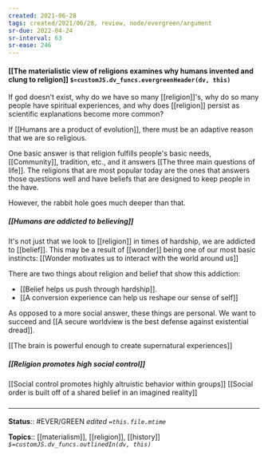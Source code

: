 ```yaml
---
created: 2021-06-28
tags: created/2021/06/28, review, node/evergreen/argument
sr-due: 2022-04-24
sr-interval: 63
sr-ease: 246
---
```


#### [[The materialistic view of religions examines why humans invented and clung to religion]] `$=customJS.dv_funcs.evergreenHeader(dv, this)`

If god doesn't exist,
why do we have so many [[religion]]'s,
why do so many people have spiritual experiences,
and why does [[religion]] persist as scientific explanations become more common?

If [[Humans are a product of evolution]], there must be an adaptive reason that we are so religious.

One basic answer is that
religion fulfills people's basic needs, [[Community]], tradition, etc., and it answers [[The three main questions of life]]. The religions that are most popular today are the ones that answers those questions well and have beliefs that are designed to keep people in the have. 

However, the rabbit hole goes much deeper than that.

##### [[Humans are addicted to believing]]
It's not just that we look to [[religion]] in times of hardship, we are addicted to [[belief]]. 
This may be a result of [[wonder]] being one of our most basic instincts:
[[Wonder motivates us to interact with the world around us]]

There are two things about religion and belief that show this addiction:
- [[Belief helps us push through hardship]].
- [[A conversion experience can help us reshape our sense of self]]

As opposed to a more social answer, these things are personal. We want to succeed and [[A secure worldview is the best defense against existential dread]].

[[The brain is powerful enough to create supernatural experiences]]

##### [[Religion promotes high social control]]
[[Social control promotes highly altruistic behavior within groups]]
[[Social order is built off of a shared belief in an imagined reality]]

### <hr class="footnote"/>

**Status**:: #EVER/GREEN 
*edited `=this.file.mtime`*

**Topics**:: [[materialism]], [[religion]], [[history]]
*`$=customJS.dv_funcs.outlinedIn(dv, this)`*

